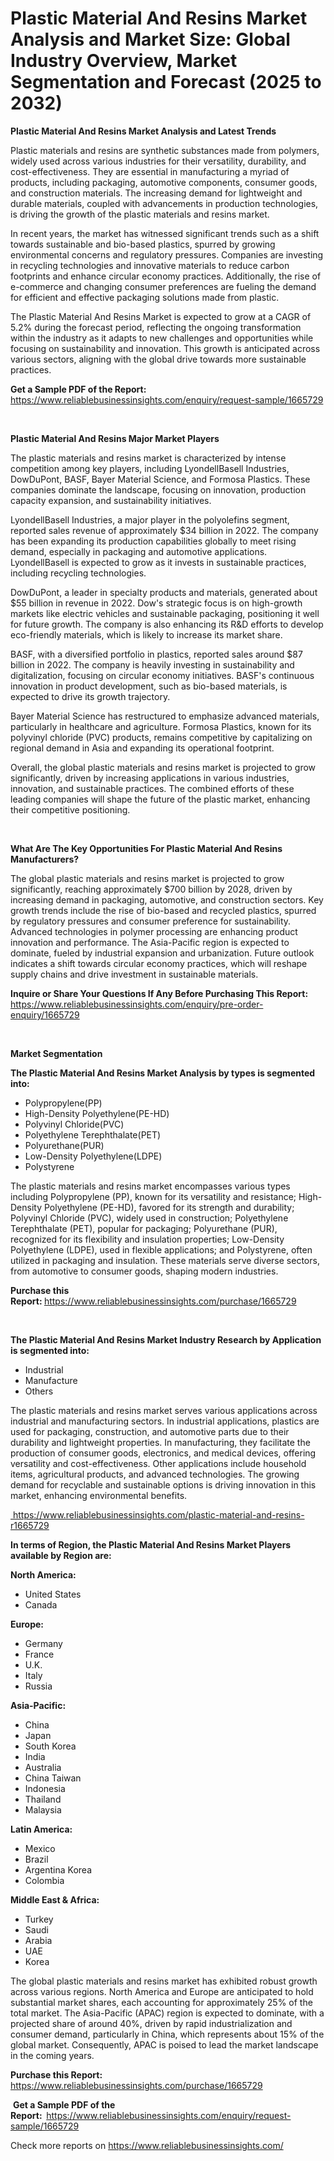 <p><h1>Plastic Material And Resins Market Analysis and Market Size: Global Industry Overview, Market Segmentation and Forecast (2025 to 2032)</h1></p><p><strong>Plastic Material And Resins Market Analysis and Latest Trends</strong></p>
<p><p>Plastic materials and resins are synthetic substances made from polymers, widely used across various industries for their versatility, durability, and cost-effectiveness. They are essential in manufacturing a myriad of products, including packaging, automotive components, consumer goods, and construction materials. The increasing demand for lightweight and durable materials, coupled with advancements in production technologies, is driving the growth of the plastic materials and resins market.</p><p>In recent years, the market has witnessed significant trends such as a shift towards sustainable and bio-based plastics, spurred by growing environmental concerns and regulatory pressures. Companies are investing in recycling technologies and innovative materials to reduce carbon footprints and enhance circular economy practices. Additionally, the rise of e-commerce and changing consumer preferences are fueling the demand for efficient and effective packaging solutions made from plastic. </p><p>The Plastic Material And Resins Market is expected to grow at a CAGR of 5.2% during the forecast period, reflecting the ongoing transformation within the industry as it adapts to new challenges and opportunities while focusing on sustainability and innovation. This growth is anticipated across various sectors, aligning with the global drive towards more sustainable practices.</p></p>
<p><strong>Get a Sample PDF of the Report:&nbsp;</strong> <a href="https://www.reliablebusinessinsights.com/enquiry/request-sample/1665729?utm_campaign=3062&utm_medium=2&utm_source=Github&utm_content=ia&utm_term=11032025&utm_id=plastic-material-and-resins">https://www.reliablebusinessinsights.com/enquiry/request-sample/1665729</a></p>
<p>&nbsp;</p>
<p><strong>Plastic Material And Resins Major Market Players</strong></p>
<p><p>The plastic materials and resins market is characterized by intense competition among key players, including LyondellBasell Industries, DowDuPont, BASF, Bayer Material Science, and Formosa Plastics. These companies dominate the landscape, focusing on innovation, production capacity expansion, and sustainability initiatives.</p><p>LyondellBasell Industries, a major player in the polyolefins segment, reported sales revenue of approximately $34 billion in 2022. The company has been expanding its production capabilities globally to meet rising demand, especially in packaging and automotive applications. LyondellBasell is expected to grow as it invests in sustainable practices, including recycling technologies.</p><p>DowDuPont, a leader in specialty products and materials, generated about $55 billion in revenue in 2022. Dow's strategic focus is on high-growth markets like electric vehicles and sustainable packaging, positioning it well for future growth. The company is also enhancing its R&D efforts to develop eco-friendly materials, which is likely to increase its market share.</p><p>BASF, with a diversified portfolio in plastics, reported sales around $87 billion in 2022. The company is heavily investing in sustainability and digitalization, focusing on circular economy initiatives. BASF's continuous innovation in product development, such as bio-based materials, is expected to drive its growth trajectory.</p><p>Bayer Material Science has restructured to emphasize advanced materials, particularly in healthcare and agriculture. Formosa Plastics, known for its polyvinyl chloride (PVC) products, remains competitive by capitalizing on regional demand in Asia and expanding its operational footprint.</p><p>Overall, the global plastic materials and resins market is projected to grow significantly, driven by increasing applications in various industries, innovation, and sustainable practices. The combined efforts of these leading companies will shape the future of the plastic market, enhancing their competitive positioning.</p></p>
<p>&nbsp;</p>
<p><strong>What Are The Key Opportunities For Plastic Material And Resins Manufacturers?</strong></p>
<p><p>The global plastic materials and resins market is projected to grow significantly, reaching approximately $700 billion by 2028, driven by increasing demand in packaging, automotive, and construction sectors. Key growth trends include the rise of bio-based and recycled plastics, spurred by regulatory pressures and consumer preference for sustainability. Advanced technologies in polymer processing are enhancing product innovation and performance. The Asia-Pacific region is expected to dominate, fueled by industrial expansion and urbanization. Future outlook indicates a shift towards circular economy practices, which will reshape supply chains and drive investment in sustainable materials.</p></p>
<p><strong>Inquire or Share Your Questions If Any Before Purchasing This Report:</strong> <a href="https://www.reliablebusinessinsights.com/enquiry/pre-order-enquiry/1665729?utm_campaign=3062&utm_medium=2&utm_source=Github&utm_content=ia&utm_term=11032025&utm_id=plastic-material-and-resins">https://www.reliablebusinessinsights.com/enquiry/pre-order-enquiry/1665729</a></p>
<p>&nbsp;</p>
<p><strong>Market Segmentation</strong></p>
<p><strong>The Plastic Material And Resins Market Analysis by types is segmented into:</strong></p>
<p><ul><li>Polypropylene(PP)</li><li>High-Density Polyethylene(PE-HD)</li><li>Polyvinyl Chloride(PVC)</li><li>Polyethylene Terephthalate(PET)</li><li>Polyurethane(PUR)</li><li>Low-Density Polyethylene(LDPE)</li><li>Polystyrene</li></ul></p>
<p><p>The plastic materials and resins market encompasses various types including Polypropylene (PP), known for its versatility and resistance; High-Density Polyethylene (PE-HD), favored for its strength and durability; Polyvinyl Chloride (PVC), widely used in construction; Polyethylene Terephthalate (PET), popular for packaging; Polyurethane (PUR), recognized for its flexibility and insulation properties; Low-Density Polyethylene (LDPE), used in flexible applications; and Polystyrene, often utilized in packaging and insulation. These materials serve diverse sectors, from automotive to consumer goods, shaping modern industries.</p></p>
<p><strong>Purchase this Report:&nbsp;</strong><a href="https://www.reliablebusinessinsights.com/purchase/1665729?utm_campaign=3062&utm_medium=2&utm_source=Github&utm_content=ia&utm_term=11032025&utm_id=plastic-material-and-resins">https://www.reliablebusinessinsights.com/purchase/1665729</a></p>
<p>&nbsp;</p>
<p><strong>The Plastic Material And Resins Market Industry Research by Application is segmented into:</strong></p>
<p><ul><li>Industrial</li><li>Manufacture</li><li>Others</li></ul></p>
<p><p>The plastic materials and resins market serves various applications across industrial and manufacturing sectors. In industrial applications, plastics are used for packaging, construction, and automotive parts due to their durability and lightweight properties. In manufacturing, they facilitate the production of consumer goods, electronics, and medical devices, offering versatility and cost-effectiveness. Other applications include household items, agricultural products, and advanced technologies. The growing demand for recyclable and sustainable options is driving innovation in this market, enhancing environmental benefits.</p></p>
<p><a href="https://www.reliablebusinessinsights.com/plastic-material-and-resins-r1665729?utm_campaign=3062&utm_medium=2&utm_source=Github&utm_content=ia&utm_term=11032025&utm_id=plastic-material-and-resins">&nbsp;https://www.reliablebusinessinsights.com/plastic-material-and-resins-r1665729</a></p>
<p><strong>In terms of Region, the Plastic Material And Resins Market Players available by Region are:</strong></p>
<p>
    <p> <strong> North America: </strong>
        <ul>
            <li>United States</li>
            <li>Canada</li>
        </ul>
        </p> 
    <p> <strong> Europe: </strong>
        <ul>
            <li>Germany</li>
            <li>France</li>
            <li>U.K.</li>
            <li>Italy</li>
            <li>Russia</li>
        </ul>
        </p> 
    <p> <strong> Asia-Pacific: </strong>
        <ul>
            <li>China</li>
            <li>Japan</li>
            <li>South Korea</li>
            <li>India</li>
            <li>Australia</li>
            <li>China Taiwan</li>
            <li>Indonesia</li>
            <li>Thailand</li>
            <li>Malaysia</li>
        </ul>
        </p> 
    <p> <strong> Latin America: </strong>
        <ul>
            <li>Mexico</li>
            <li>Brazil</li>
            <li>Argentina Korea</li>
            <li>Colombia</li>
        </ul>
        </p> 
    <p> <strong> Middle East & Africa: </strong>
        <ul>
            <li>Turkey</li>
            <li>Saudi</li>
            <li>Arabia</li>
            <li>UAE</li>
            <li>Korea</li>
        </ul>
    </p>
    </p>
<p><p>The global plastic materials and resins market has exhibited robust growth across various regions. North America and Europe are anticipated to hold substantial market shares, each accounting for approximately 25% of the total market. The Asia-Pacific (APAC) region is expected to dominate, with a projected share of around 40%, driven by rapid industrialization and consumer demand, particularly in China, which represents about 15% of the global market. Consequently, APAC is poised to lead the market landscape in the coming years.</p></p>
<p><strong>Purchase this Report: </strong><a href="https://www.reliablebusinessinsights.com/purchase/1665729?utm_campaign=3062&utm_medium=2&utm_source=Github&utm_content=ia&utm_term=11032025&utm_id=plastic-material-and-resins">https://www.reliablebusinessinsights.com/purchase/1665729</a></p>
<p>&nbsp;<strong>Get a Sample PDF of the Report:&nbsp;&nbsp;</strong><a href="https://www.reliablebusinessinsights.com/enquiry/request-sample/1665729?utm_campaign=3062&utm_medium=2&utm_source=Github&utm_content=ia&utm_term=11032025&utm_id=plastic-material-and-resins">https://www.reliablebusinessinsights.com/enquiry/request-sample/1665729</a></p>
<p><strong></strong></p>
<p>Check more reports on <a href="https://www.reliablebusinessinsights.com/?utm_campaign=3062&utm_medium=2&utm_source=Github&utm_content=ia&utm_term=11032025&utm_id=plastic-material-and-resins">https://www.reliablebusinessinsights.com/</a></p>